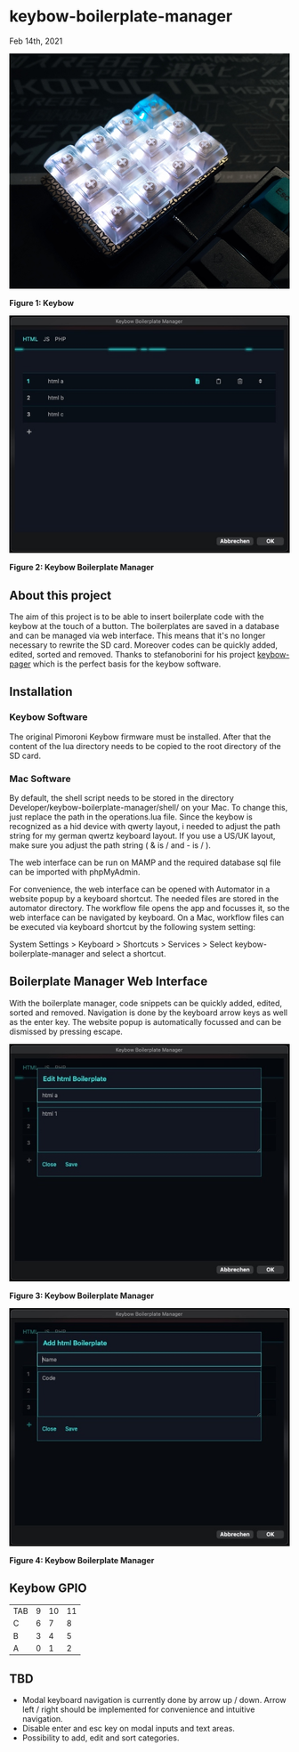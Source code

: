 # keybow-boilerplate-manager
Feb 14th, 2021


![](https://github.com/felixfreyer/keybow-boilerplate-manager/raw/main/images/keybow.jpg)

**Figure 1: Keybow**

![](https://github.com/felixfreyer/keybow-boilerplate-manager/raw/main/images/keybow-boilerplate-manager-1.jpg)

**Figure 2: Keybow Boilerplate Manager**


## About this project

The aim of this project is to be able to insert boilerplate code with the keybow at the touch of a button. The boilerplates are saved in a database and can be managed via web interface. This means that it's no longer necessary to rewrite the SD card. Moreover codes can be quickly added, edited, sorted and removed.
Thanks to stefanoborini for his project [keybow-pager](https://github.com/stefanoborini/keybow-pager) which is the perfect basis for the keybow software.




## Installation

### Keybow Software
The original Pimoroni Keybow firmware must be installed. After that the content of the lua directory needs to be copied to the root directory of the SD card.

### Mac Software
By default, the shell script needs to be stored in the directory Developer/keybow-boilerplate-manager/shell/ on your Mac. To change this, just replace the path in the operations.lua file. Since the keybow is recognized as a hid device with qwerty layout, i needed to adjust the path string for my german qwertz keyboard layout. If you use a US/UK layout, make sure you adjust the path string ( & is /  and - is / ).

The web interface can be run on MAMP and the required database sql file can be imported with phpMyAdmin.

For convenience, the web interface can be opened with Automator in a website popup by a keyboard shortcut. The needed files are stored in the automator directory. The workflow file opens the app and focusses it, so the web interface can be navigated by keyboard. On a Mac, workflow files can be executed via keyboard shortcut by the following system setting:

System Settings > Keyboard > Shortcuts > Services > Select keybow-boilerplate-manager and select a shortcut.




## Boilerplate Manager Web Interface
With the boilerplate manager, code snippets can be quickly added, edited, sorted and removed.
Navigation is done by the keyboard arrow keys as well as the enter key.
The website popup is automatically focussed and can be dismissed by pressing escape.

![](https://github.com/felixfreyer/keybow-boilerplate-manager/raw/main/images/keybow-boilerplate-manager-2.jpg)

**Figure 3: Keybow Boilerplate Manager**

![](https://github.com/felixfreyer/keybow-boilerplate-manager/raw/main/images/keybow-boilerplate-manager-3.jpg)

**Figure 4: Keybow Boilerplate Manager**


## Keybow GPIO

|     |   |    |    |
|-----|---|----|----|
| TAB | 9 | 10 | 11 |
| C   | 6 | 7  | 8  |
| B   | 3 | 4  | 5  |
| A   | 0 | 1  | 2  |




## TBD
- Modal keyboard navigation is currently done by arrow up / down. Arrow left / right should be implemented for convenience and intuitive navigation.
- Disable enter and esc key on modal inputs and text areas.
- Possibility to add, edit and sort categories.